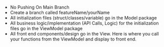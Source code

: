 - No Pushing On Main Branch
- Create a branch called featureName/yourName
- All initialization files (struct/classes/variable) go in the Model package
- All business logic/implementation (API Calls, Logic) for the initialization files go in the ViewModel package
- All front end components/design go in the View. Here is where you call your functions from the ViewModel and display to front end.

